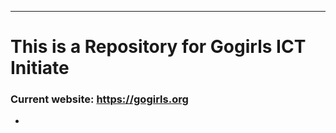 ***********************
# This is a Repository for Gogirls ICT Initiate
### Current website: https://gogirls.org
*